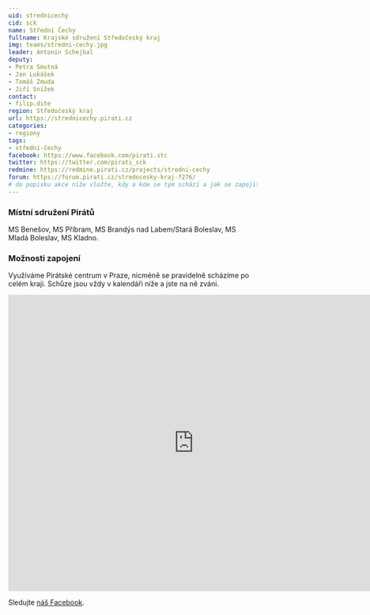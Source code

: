 ```yaml
---
uid: strednicechy
cid: sck
name: Střední Čechy
fullname: Krajské sdružení Středočeský kraj
img: teams/stredni-cechy.jpg
leader: Antonín Schejbal
deputy:
- Petra Smutná
- Jan Lukášek
- Tomáš Zmuda
- Jiří Snížek
contact:
- filip.dite
region: Středočeský kraj
url: https://strednicechy.pirati.cz
categories:
- regiony
tags:
- střední-čechy
facebook: https://www.facebook.com/pirati.stc
twitter: https://twitter.com/pirati_sck
redmine: https://redmine.pirati.cz/projects/stredni-cechy
forum: https://forum.pirati.cz/stredocesky-kraj-f276/
# do popisku akce níže vložte, kdy a kde se tým schází a jak se zapojit
---
```


### Místní sdružení Pirátů

MS Benešov, MS Příbram, MS Brandýs nad Labem/Stará Boleslav, MS Mladá Boleslav, MS Kladno. 

### Možnosti zapojení

Využíváme Pirátské centrum v Praze, nicméně se pravidelně scházíme po celém kraji. Schůze jsou vždy v kalendáři níže a jste na ně zváni.  

<iframe src="https://calendar.google.com/calendar/embed?src=har1dmou53l37fbr4lci4prbhc%40group.calendar.google.com&ctz=Europe/Prague" style="border: 0" width="750" height="600" frameborder="0" scrolling="no"></iframe>

Sledujte [náš Facebook](https://www.facebook.com/pg/pirati.stc/events/).
